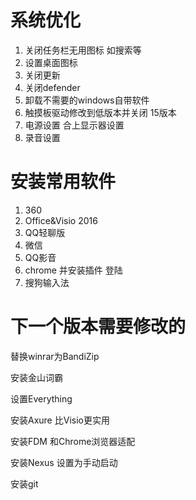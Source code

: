# 系统优化

1. 关闭任务栏无用图标 如搜索等
2. 设置桌面图标
3. 关闭更新
4. 关闭defender
5. 卸载不需要的windows自带软件
6. 触摸板驱动修改到低版本并关闭  15版本
7. 电源设置 合上显示器设置
8. 录音设置

# 安装常用软件

1. 360
2. Office&Visio 2016
3. QQ轻聊版
4. 微信
5. QQ影音
6. chrome 并安装插件 登陆
7. 搜狗输入法

# 下一个版本需要修改的

替换winrar为BandiZip

安装金山词霸

设置Everything

安装Axure 比Visio更实用

安装FDM 和Chrome浏览器适配

安装Nexus 设置为手动启动

安装git

